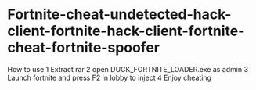 # Fortnite-cheat-undetected-hack-client-fortnite-hack-client-fortnite-cheat-fortnite-spoofer


How to use
1 Extract rar
2 open DUCK_FORTNITE_LOADER.exe as admin
3 Launch fortnite and press F2 in lobby to inject
4 Enjoy cheating
